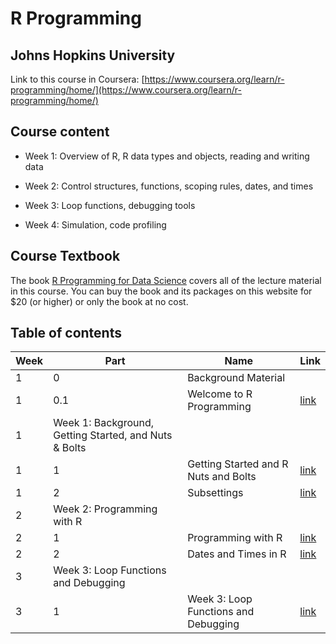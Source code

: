 # R Programming

## Johns Hopkins University

Link to this course in Coursera: [https://www.coursera.org/learn/r-programming/home/](https://www.coursera.org/learn/r-programming/home/)

## Course content

* Week 1: Overview of R, R data types and objects, reading and writing data

* Week 2: Control structures, functions, scoping rules, dates, and times

* Week 3: Loop functions, debugging tools

* Week 4: Simulation, code profiling

## Course Textbook

The book [R Programming for Data Science](http://bit.ly/rprogrammingcoursera) covers all of the lecture material in this course. You can buy the book and its packages on this website for $20 (or higher) or only the book at no cost.

## Table of contents

| Week | Part | Name | Link |
|---|---|---|---|
|1|0|Background Material||
|1|0.1|Welcome to R Programming|[link](tutorial/Week1/1.md)|
|1|Week 1: Background, Getting Started, and Nuts & Bolts|
|1|1|Getting Started and R Nuts and Bolts|[link](tutorial/Week1/2.md)|
|1|2|Subsettings|[link](tutorial/Week1/2_subsettings.md)|
|2|Week 2: Programming with R|
|2|1|Programming with R|[link](tutorial/Week2/1.md)|
|2|2|Dates and Times in R|[link](tutorial/Week2/2.md)|
|3|Week 3: Loop Functions and Debugging|
|3|1|Week 3: Loop Functions and Debugging|[link](tutorial/Week3/1.md)|
